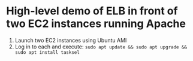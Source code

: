 # High-level demo of ELB in front of two EC2 instances running Apache

1. Launch two EC2 instances using Ubuntu AMI
2. Log in to each and execute: `sudo apt update && sudo apt upgrade && sudo apt install tasksel`
